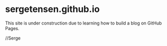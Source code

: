 # sergetensen.github.io
This site is under construction due to learning how to build a blog on GitHub Pages.

//Serge
